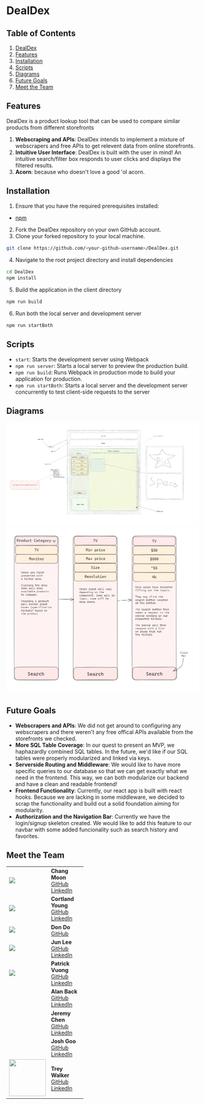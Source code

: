 # DealDex

## Table of Contents
1. [DealDex](#dealdex)
2. [Features](#features)
3. [Installation](#installation)
4. [Scripts](#scripts)
5. [Diagrams](#diagrams)
6. [Future Goals](#future-goals)
7. [Meet the Team](#meet-the-team)


##  Features
DealDex is a product lookup tool that can be used to compare similar products from different storefronts

1. **Webscraping and APIs**: DealDex intends to implement a mixture of webscrapers and free APIs to get relevent data from online storefronts.
2. **Intuitive User Interface**: DealDex is built with the user in mind! An intuitive search/filter box responds to user clicks and displays the filtered results.
3. **Acorn**: because who doesn't love a good 'ol acorn.

## Installation
1. Ensure that you have the required prerequisites installed:
  - [npm](https://www.npmjs.com/)
2. Fork the DealDex repository on your own GitHub account. 
3. Clone your forked repository to your local machine.
```bash
git clone https://github.com/<your-github-username>/DealDex.git
```
4. Navigate to the root project directory and install dependencies
```bash
cd DealDex
npm install
```
5. Build the application in the client directory
```bash
npm run build
```
6. Run both the local server and development server
```bash
npm run startBoth
```

## Scripts
  - `start`: Starts the development server using Webpack
  - `npm run server`: Starts a local server to preview the production build.
  - `npm run build`: Runs Webpack in production mode to build your application for production.
  - `npm run startBoth`: Starts a local server and the development server concurrently to test client-side requests to the server

## Diagrams

  ![Diagram1](client/public/assets/appLayout.PNG)
  ![Diagram2](client/public/assets/searchBarFlow.PNG)

## Future Goals
  - **Webscrapers and APIs**: We did not get around to configuring any webscrapers and there weren't any free offical APIs available from the storefronts we checked.
  - **More SQL Table Coverage**: In our quest to present an MVP, we haphazardly combined SQL tables. In the future, we'd like if our SQL tables were properly modularized and linked via keys.
  - **Serverside Routing and Middleware**: We would like to have more specific queries to our database so that we can get exactly what we need in the frontend. This way, we can both modularize our backend and have a clean and readable frontend!
  - **Frontend Functionality**: Currently, our react app is built with react hooks. Because we are lacking in some middleware, we decided to scrap the functionality and build out a solid foundation aiming for modularity. 
  - **Authorization and the Navigation Bar**: Currently we have the login/signup skeleton created. We would like to add this feature to our navbar with some added funcionality such as search history and favorites.

## Meet the Team

<table style="width:40%;">
  <tr>
    <td>
      <img src="https://media.discordapp.net/attachments/1111734084079726773/1111734148055453766/satarfish.png?width=676&height=676" style="width:6rem;" />
    </td>
    <td>
      <strong>Chang Moon</strong><br/>
      <a href="https://github.com/ThickCorgi">GitHub</a><br/>
      <a href="https://www.linkedin.com/in/chang-moon-6b2b91278/">LinkedIn</a>
    </td>
  </tr>
  <tr>
    <td>
      <img src="https://media.discordapp.net/attachments/1111734084079726773/1111734148055453766/satarfish.png?width=676&height=676" style="width:6rem;" />
    </td>
    <td>
      <strong>Cortland Young</strong><br/>
      <a href="https://github.com/CortlandY">GitHub</a><br/>
      <a href="https://www.linkedin.com/in/cortland-young-008185222/">LinkedIn</a>
    </td>
  </tr>
  <tr>
    <td>
      <img src="https://media.discordapp.net/attachments/1111734084079726773/1111734148055453766/satarfish.png?width=676&height=676" style="width:6rem;" />
    </td>
    <td>
      <strong>Don Do</strong><br/>
      <a href="https://github.com/Donlebon">GitHub</a><br/>
    </td>
  </tr>
  <tr>
    <td>
      <img src="https://media.discordapp.net/attachments/1111734084079726773/1111734148055453766/satarfish.png?width=676&height=676" style="width:6rem;" />
    </td>
    <td>
      <strong>Jun Lee</strong><br/>
      <a href="https://github.com/leejun07">GitHub</a><br/>
      <a href="https://www.linkedin.com/in/junlee97/">LinkedIn</a>
    </td>
  </tr>
  <tr>
    <td>
      <img src="https://media.discordapp.net/attachments/1111734084079726773/1111734148055453766/satarfish.png?width=676&height=676" style="width:6rem;" />
    </td>
    <td>
      <strong>Patrick Vuong</strong><br/>
      <a href="https://github.com/patrickv77">GitHub</a><br/>
      <a href="https://www.linkedin.com/in/patrickqvuong/">LinkedIn</a>
    </td>
  </tr>
  <tr>
    <td>
      <img src="" style="width:6rem;" />
    </td>
    <td>
      <strong>Alan Back</strong><br/>
      <a href="">GitHub</a><br/>
      <a href="">LinkedIn</a>
    </td>
  </tr>
  <tr>
    <td>
      <img src="" style="width:6rem;" />
    </td>
    <td>
      <strong>Jeremy Chen</strong><br/>
      <a href="">GitHub</a><br/>
      <a href="">LinkedIn</a>
    </td>
  </tr>
  <tr>
    <td>
      <img src="" style="width:6rem;" />
    </td>
    <td>
      <strong>Josh Goo</strong><br/>
      <a href="">GitHub</a><br/>
      <a href="">LinkedIn</a>
    </td>
  </tr>
  <tr>
    <td>
      <img src="https://imgtr.ee/images/2023/06/01/SSsOs.jpg" style="width:6rem;height:6rem" />
    </td>
    <td>
      <strong>Trey Walker</strong><br/>
      <a href="https://github.com/kasualkid12">GitHub</a><br/>
      <a href="https://www.linkedin.com/in/kasualkid12/">LinkedIn</a>
    </td>
  </tr>
  <tr>
</table>